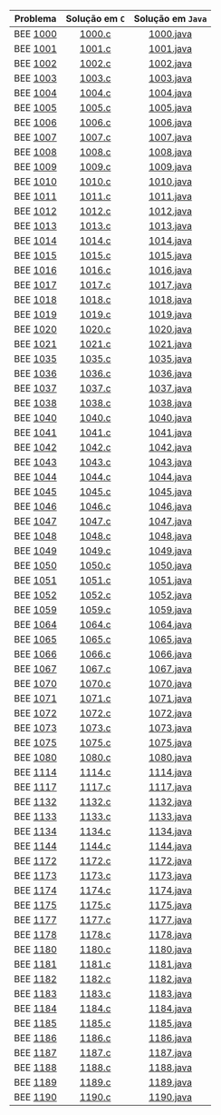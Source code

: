 <div align="center">

![]()

| Problema | Solução em `C` | Solução em `Java` |
| :------: | :------: | :------: |
| BEE [1000](https://www.beecrowd.com.br/judge/pt/problems/view/1000) | [1000.c](Respostas/Bee_1000/1000.c) | [1000.java](Respostas/Bee_1000/1000.java) |
| BEE [1001](https://www.beecrowd.com.br/judge/pt/problems/view/1001) | [1001.c](Respostas/Bee_1001/1001.c) | [1001.java](Respostas/Bee_1001/1001.java) |
| BEE [1002](https://www.beecrowd.com.br/judge/pt/problems/view/1002) | [1002.c](Respostas/Bee_1002/1002.c) | [1002.java](Respostas/Bee_1002/1002.java) |
| BEE [1003](https://www.beecrowd.com.br/judge/pt/problems/view/1003) | [1003.c](Respostas/Bee_1003/1003.c) | [1003.java](Respostas/Bee_1003/1003.java) |
| BEE [1004](https://www.beecrowd.com.br/judge/pt/problems/view/1004) | [1004.c](Respostas/Bee_1004/1004.c) | [1004.java](Respostas/Bee_1004/1004.java) |
| BEE [1005](https://www.beecrowd.com.br/judge/pt/problems/view/1005) | [1005.c](Respostas/Bee_1005/1005.c) | [1005.java](Respostas/Bee_1005/1005.java) |
| BEE [1006](https://www.beecrowd.com.br/judge/pt/problems/view/1006) | [1006.c](Respostas/Bee_1006/1006.c) | [1006.java](Respostas/Bee_1006/1006.java) |
| BEE [1007](https://www.beecrowd.com.br/judge/pt/problems/view/1007) | [1007.c](Respostas/Bee_1007/1007.c) | [1007.java](Respostas/Bee_1007/1007.java) |
| BEE [1008](https://www.beecrowd.com.br/judge/pt/problems/view/1008) | [1008.c](Respostas/Bee_1008/1008.c) | [1008.java](Respostas/Bee_1008/1008.java) |
| BEE [1009](https://www.beecrowd.com.br/judge/pt/problems/view/1009) | [1009.c](Respostas/Bee_1009/1009.c) | [1009.java](Respostas/Bee_1009/1009.java) |
| BEE [1010](https://www.beecrowd.com.br/judge/pt/problems/view/1010) | [1010.c](Respostas/Bee_1010/1010.c) | [1010.java](Respostas/Bee_1010/1010.java) |
| BEE [1011](https://www.beecrowd.com.br/judge/pt/problems/view/1011) | [1011.c](Respostas/Bee_1011/1011.c) | [1011.java](Respostas/Bee_1011/1011.java) |
| BEE [1012](https://www.beecrowd.com.br/judge/pt/problems/view/1012) | [1012.c](Respostas/Bee_1012/1012.c) | [1012.java](Respostas/Bee_1012/1012.java) |
| BEE [1013](https://www.beecrowd.com.br/judge/pt/problems/view/1013) | [1013.c](Respostas/Bee_1013/1013.c) | [1013.java](Respostas/Bee_1013/1013.java) |
| BEE [1014](https://www.beecrowd.com.br/judge/pt/problems/view/1014) | [1014.c](Respostas/Bee_1014/1014.c) | [1014.java](Respostas/Bee_1014/1014.java) |
| BEE [1015](https://www.beecrowd.com.br/judge/pt/problems/view/1015) | [1015.c](Respostas/Bee_1015/1015.c) | [1015.java](Respostas/Bee_1015/1015.java) |
| BEE [1016](https://www.beecrowd.com.br/judge/pt/problems/view/1016) | [1016.c](Respostas/Bee_1016/1016.c) | [1016.java](Respostas/Bee_1016/1016.java) |
| BEE [1017](https://www.beecrowd.com.br/judge/pt/problems/view/1017) | [1017.c](Respostas/Bee_1017/1017.c) | [1017.java](Respostas/Bee_1017/1017.java) |
| BEE [1018](https://www.beecrowd.com.br/judge/pt/problems/view/1018) | [1018.c](Respostas/Bee_1018/1018.c) | [1018.java](Respostas/Bee_1018/1018.java) |
| BEE [1019](https://www.beecrowd.com.br/judge/pt/problems/view/1019) | [1019.c](Respostas/Bee_1019/1019.c) | [1019.java](Respostas/Bee_1019/1019.java) |
| BEE [1020](https://www.beecrowd.com.br/judge/pt/problems/view/1020) | [1020.c](Respostas/Bee_1020/1020.c) | [1020.java](Respostas/Bee_1020/1020.java) |
| BEE [1021](https://www.beecrowd.com.br/judge/pt/problems/view/1021) | [1021.c](Respostas/Bee_1021/1021.c) | [1021.java](Respostas/Bee_1021/1021.java) |
| BEE [1035](https://www.beecrowd.com.br/judge/pt/problems/view/1035) | [1035.c](Respostas/Bee_1035/1035.c) | [1035.java](Respostas/Bee_1035/1035.java) |
| BEE [1036](https://www.beecrowd.com.br/judge/pt/problems/view/1036) | [1036.c](Respostas/Bee_1036/1036.c) | [1036.java](Respostas/Bee_1036/1036.java) |
| BEE [1037](https://www.beecrowd.com.br/judge/pt/problems/view/1037) | [1037.c](Respostas/Bee_1037/1037.c) | [1037.java](Respostas/Bee_1037/1037.java) |
| BEE [1038](https://www.beecrowd.com.br/judge/pt/problems/view/1038) | [1038.c](Respostas/Bee_1038/1038.c) | [1038.java](Respostas/Bee_1038/1038.java) |
| BEE [1040](https://www.beecrowd.com.br/judge/pt/problems/view/1040) | [1040.c](Respostas/Bee_1040/1040.c) | [1040.java](Respostas/Bee_1040/1040.java) |
| BEE [1041](https://www.beecrowd.com.br/judge/pt/problems/view/1041) | [1041.c](Respostas/Bee_1041/1041.c) | [1041.java](Respostas/Bee_1041/1041.java) |
| BEE [1042](https://www.beecrowd.com.br/judge/pt/problems/view/1042) | [1042.c](Respostas/Bee_1042/1042.c) | [1042.java](Respostas/Bee_1042/1042.java) |
| BEE [1043](https://www.beecrowd.com.br/judge/pt/problems/view/1043) | [1043.c](Respostas/Bee_1043/1043.c) | [1043.java](Respostas/Bee_1043/1043.java) |
| BEE [1044](https://www.beecrowd.com.br/judge/pt/problems/view/1044) | [1044.c](Respostas/Bee_1044/1044.c) | [1044.java](Respostas/Bee_1044/1044.java) |
| BEE [1045](https://www.beecrowd.com.br/judge/pt/problems/view/1045) | [1045.c](Respostas/Bee_1045/1045.c) | [1045.java](Respostas/Bee_1045/1045.java) |
| BEE [1046](https://www.beecrowd.com.br/judge/pt/problems/view/1046) | [1046.c](Respostas/Bee_1046/1046.c) | [1046.java](Respostas/Bee_1046/1046.java) |
| BEE [1047](https://www.beecrowd.com.br/judge/pt/problems/view/1047) | [1047.c](Respostas/Bee_1047/1047.c) | [1047.java](Respostas/Bee_1047/1047.java) |
| BEE [1048](https://www.beecrowd.com.br/judge/pt/problems/view/1048) | [1048.c](Respostas/Bee_1048/1048.c) | [1048.java](Respostas/Bee_1048/1048.java) |
| BEE [1049](https://www.beecrowd.com.br/judge/pt/problems/view/1049) | [1049.c](Respostas/Bee_1049/1049.c) | [1049.java](Respostas/Bee_1049/1049.java) |
| BEE [1050](https://www.beecrowd.com.br/judge/pt/problems/view/1050) | [1050.c](Respostas/Bee_1050/1050.c) | [1050.java](Respostas/Bee_1050/1050.java) |
| BEE [1051](https://www.beecrowd.com.br/judge/pt/problems/view/1051) | [1051.c](Respostas/Bee_1051/1051.c) | [1051.java](Respostas/Bee_1051/1051.java) |
| BEE [1052](https://www.beecrowd.com.br/judge/pt/problems/view/1052) | [1052.c](Respostas/Bee_1052/1052.c) | [1052.java](Respostas/Bee_1052/1052.java) |
| BEE [1059](https://www.beecrowd.com.br/judge/pt/problems/view/1059) | [1059.c](Respostas/Bee_1059/1059.c) | [1059.java](Respostas/Bee_1059/1059.java) |
| BEE [1064](https://www.beecrowd.com.br/judge/pt/problems/view/1064) | [1064.c](Respostas/Bee_1064/1064.c) | [1064.java](Respostas/Bee_1064/1064.java) |
| BEE [1065](https://www.beecrowd.com.br/judge/pt/problems/view/1065) | [1065.c](Respostas/Bee_1065/1065.c) | [1065.java](Respostas/Bee_1065/1065.java) |
| BEE [1066](https://www.beecrowd.com.br/judge/pt/problems/view/1066) | [1066.c](Respostas/Bee_1066/1066.c) | [1066.java](Respostas/Bee_1066/1066.java) |
| BEE [1067](https://www.beecrowd.com.br/judge/pt/problems/view/1067) | [1067.c](Respostas/Bee_1067/1067.c) | [1067.java](Respostas/Bee_1067/1067.java) |
| BEE [1070](https://www.beecrowd.com.br/judge/pt/problems/view/1070) | [1070.c](Respostas/Bee_1070/1070.c) | [1070.java](Respostas/Bee_1070/1070.java) |
| BEE [1071](https://www.beecrowd.com.br/judge/pt/problems/view/1071) | [1071.c](Respostas/Bee_1071/1071.c) | [1071.java](Respostas/Bee_1071/1071.java) |
| BEE [1072](https://www.beecrowd.com.br/judge/pt/problems/view/1072) | [1072.c](Respostas/Bee_1072/1072.c) | [1072.java](Respostas/Bee_1072/1072.java) |
| BEE [1073](https://www.beecrowd.com.br/judge/pt/problems/view/1073) | [1073.c](Respostas/Bee_1073/1073.c) | [1073.java](Respostas/Bee_1073/1073.java) |
| BEE [1075](https://www.beecrowd.com.br/judge/pt/problems/view/1075) | [1075.c](Respostas/Bee_1075/1075.c) | [1075.java](Respostas/Bee_1075/1075.java) |
| BEE [1080](https://www.beecrowd.com.br/judge/pt/problems/view/1080) | [1080.c](Respostas/Bee_1080/1080.c) | [1080.java](Respostas/Bee_1080/1080.java) |
| BEE [1114](https://www.beecrowd.com.br/judge/pt/problems/view/1114) | [1114.c](Respostas/Bee_1114/1114.c) | [1114.java](Respostas/Bee_1114/1114.java) |
| BEE [1117](https://www.beecrowd.com.br/judge/pt/problems/view/1117) | [1117.c](Respostas/Bee_1117/1117.c) | [1117.java](Respostas/Bee_1117/1117.java) |
| BEE [1132](https://www.beecrowd.com.br/judge/pt/problems/view/1132) | [1132.c](Respostas/Bee_1132/1132.c) | [1132.java](Respostas/Bee_1132/1132.java) |
| BEE [1133](https://www.beecrowd.com.br/judge/pt/problems/view/1133) | [1133.c](Respostas/Bee_1133/1133.c) | [1133.java](Respostas/Bee_1133/1133.java) |
| BEE [1134](https://www.beecrowd.com.br/judge/pt/problems/view/1134) | [1134.c](Respostas/Bee_1134/1134.c) | [1134.java](Respostas/Bee_1134/1134.java) |
| BEE [1144](https://www.beecrowd.com.br/judge/pt/problems/view/1144) | [1144.c](Respostas/Bee_1144/1144.c) | [1144.java](Respostas/Bee_1144/1144.java) |
| BEE [1172](https://www.beecrowd.com.br/judge/pt/problems/view/1172) | [1172.c](Respostas/Bee_1172/1172.c) | [1172.java](Respostas/Bee_1172/1172.java) |
| BEE [1173](https://www.beecrowd.com.br/judge/pt/problems/view/1173) | [1173.c](Respostas/Bee_1173/1173.c) | [1173.java](Respostas/Bee_1173/1173.java) |
| BEE [1174](https://www.beecrowd.com.br/judge/pt/problems/view/1174) | [1174.c](Respostas/Bee_1174/1174.c) | [1174.java](Respostas/Bee_1174/1174.java) |
| BEE [1175](https://www.beecrowd.com.br/judge/pt/problems/view/1175) | [1175.c](Respostas/Bee_1175/1175.c) | [1175.java](Respostas/Bee_1175/1175.java) |
| BEE [1177](https://www.beecrowd.com.br/judge/pt/problems/view/1177) | [1177.c](Respostas/Bee_1177/1177.c) | [1177.java](Respostas/Bee_1177/1177.java) |
| BEE [1178](https://www.beecrowd.com.br/judge/pt/problems/view/1178) | [1178.c](Respostas/Bee_1178/1178.c) | [1178.java](Respostas/Bee_1178/1178.java) |
| BEE [1180](https://www.beecrowd.com.br/judge/pt/problems/view/1180) | [1180.c](Respostas/Bee_1180/1180.c) | [1180.java](Respostas/Bee_1180/1180.java) |
| BEE [1181](https://www.beecrowd.com.br/judge/pt/problems/view/1181) | [1181.c](Respostas/Bee_1181/1181.c) | [1181.java](Respostas/Bee_1181/1181.java) |
| BEE [1182](https://www.beecrowd.com.br/judge/pt/problems/view/1182) | [1182.c](Respostas/Bee_1182/1182.c) | [1182.java](Respostas/Bee_1182/1182.java) |
| BEE [1183](https://www.beecrowd.com.br/judge/pt/problems/view/1183) | [1183.c](Respostas/Bee_1183/1183.c) | [1183.java](Respostas/Bee_1183/1183.java) |
| BEE [1184](https://www.beecrowd.com.br/judge/pt/problems/view/1184) | [1184.c](Respostas/Bee_1184/1184.c) | [1184.java](Respostas/Bee_1184/1184.java) |
| BEE [1185](https://www.beecrowd.com.br/judge/pt/problems/view/1185) | [1185.c](Respostas/Bee_1185/1185.c) | [1185.java](Respostas/Bee_1185/1185.java) |
| BEE [1186](https://www.beecrowd.com.br/judge/pt/problems/view/1186) | [1186.c](Respostas/Bee_1186/1186.c) | [1186.java](Respostas/Bee_1186/1186.java) |
| BEE [1187](https://www.beecrowd.com.br/judge/pt/problems/view/1187) | [1187.c](Respostas/Bee_1187/1187.c) | [1187.java](Respostas/Bee_1187/1187.java) |
| BEE [1188](https://www.beecrowd.com.br/judge/pt/problems/view/1188) | [1188.c](Respostas/Bee_1188/1188.c) | [1188.java](Respostas/Bee_1188/1188.java) |
| BEE [1189](https://www.beecrowd.com.br/judge/pt/problems/view/1189) | [1189.c](Respostas/Bee_1189/1189.c) | [1189.java](Respostas/Bee_1189/1189.java) |
| BEE [1190](https://www.beecrowd.com.br/judge/pt/problems/view/1190) | [1190.c](Respostas/Bee_1190/1190.c) | [1190.java](Respostas/Bee_1190/1190.java) |

</div>
